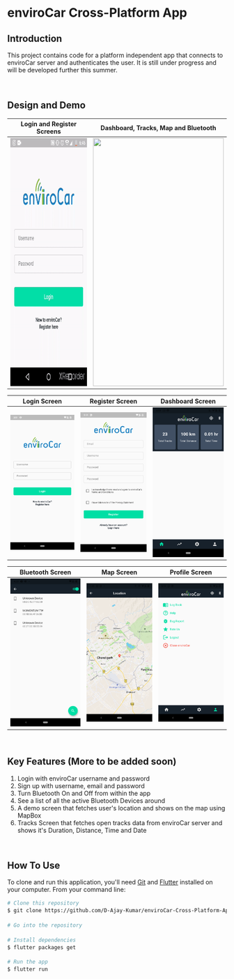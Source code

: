 # enviroCar Cross-Platform App

## Introduction
This project contains code for a platform independent app that connects to enviroCar server and authenticates the user.
It is still under progress and will be developed further this summer.

<br>

## Design and Demo
|Login and Register Screens|Dashboard, Tracks, Map and Bluetooth|
|---------------------------------------------------------|------------------------------------------------------------|
<img src="https://github.com/D-Ajay-Kumar/enviroCar-Cross-Platform-App/blob/master/design/app_video.gif" width="300" height="570" /> | <img src="https://github.com/D-Ajay-Kumar/enviroCar-Cross-Platform-App/blob/master/design/features_gif.gif" width="300" height="570" />

|Login Screen|Register Screen|Dashboard Screen|
|---------------------------------------------------------|------------------------------------------------------------|--------------------------------------------------------|
| <img width="300em" src="./design/login.png"> | <img width="300em" src="./design/register.png"> | <img width="300em" src="./design/dashboard_screen.png"> | 

|Bluetooth Screen|Map Screen|Profile Screen
|---------------------------------------------------------|------------------------------------------------------------|--------------------------------------------------------|
| <img width="300em" src="./design/bluetooth_screen.png"> | <img width="300em" src="./design/map_screen.png"> | <img width="300em" src="./design/profile_screen.png"> | 

<br>

## Key Features (More to be added soon)
1. Login with enviroCar username and password
2. Sign up with username, email and password
3. Turn Bluetooth On and Off from within the app
4. See a list of all the active Bluetooth Devices around
5. A demo screen that fetches user's location and shows on the map using MapBox
6. Tracks Screen that fetches open tracks data from enviroCar server and shows it's Duration, Distance, Time and Date

<br>

## How To Use

To clone and run this application, you'll need [Git](https://git-scm.com) and [Flutter](https://flutter.dev/docs/get-started/install) installed on your computer. From your command line:

```bash
# Clone this repository
$ git clone https://github.com/D-Ajay-Kumar/enviroCar-Cross-Platform-App.git

# Go into the repository

# Install dependencies
$ flutter packages get

# Run the app
$ flutter run
```
